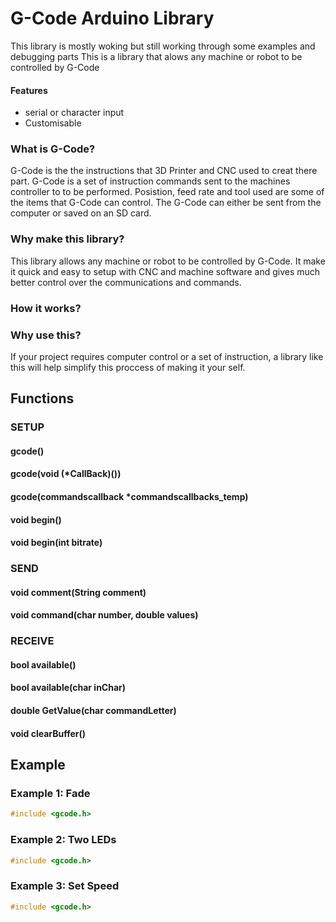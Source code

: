 # G-Code Arduino Library 
This library is mostly woking but still working through some examples and debugging parts
This is a library that alows any machine or robot to be controlled by G-Code

#### Features
- serial or character input
- Customisable 

### What is G-Code?
G-Code is the the instructions that 3D Printer and CNC used to creat there part. G-Code is a set of instruction commands sent to the machines controller to to be performed. Posistion, feed rate and tool used are some of the items that G-Code can control. The G-Code can either be sent from the computer or saved on an SD card.

### Why make this library?
This library allows any machine or robot to be controlled by G-Code. It make it quick and easy to setup with CNC and machine software and gives much better control over the communications and commands. 

### How it works?

### Why use this?
If your project requires computer control or a set of instruction, a library like this will help simplify this proccess of making it your self. 

## Functions
### SETUP
#### gcode()
#### gcode(void (*CallBack)())
#### gcode(commandscallback *commandscallbacks_temp)
#### void begin()
#### void begin(int bitrate)

### SEND 
#### void comment(String comment)
#### void command(char number, double values)

### RECEIVE
#### bool available()
#### bool available(char inChar)
#### double GetValue(char commandLetter)
#### void clearBuffer()

## Example
### Example 1: Fade
```c++
#include <gcode.h>

```

### Example 2: Two LEDs

```c++
#include <gcode.h>

```

### Example 3: Set Speed

```c++
#include <gcode.h>

```
